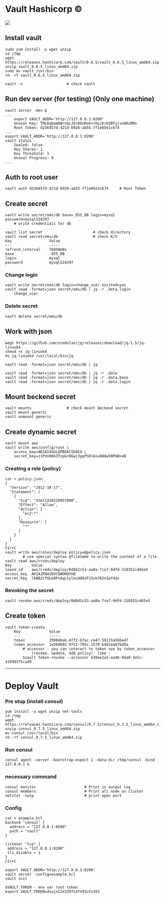 # Vault Hashicorp ©  
![](https://chocolatey.org/content/packageimages/vault.0.6.5.png)
## Install vault
    sudo yum install -y wget unzip
    cd /tmp
    wget https://releases.hashicorp.com/vault/0.6.5/vault_0.6.5_linux_amd64.zip
    unzip vault_0.6.5_linux_amd64.zip
    sudo mv vault /usr/bin
    rm -rf vault_0.6.5_linux_amd64.zip
 
    vault -v                    # check vault

## Run dev server (for testing) (Only one machine)
    vault server -dev &
    ...
        export VAULT_ADDR='http://127.0.0.1:8200'
        Unseal Key: TMLDq8am0WrnQcJE+8HuMnk+rmyrKrUIBTyjvo8KzRM=
        Root Token: d236457d-421d-6926-ab55-7f1e05e1c674
    ...
    export VAULT_ADDR='http://127.0.0.1:8200'
    vault status                        
        Sealed: false
        Key Shares: 1
        Key Threshold: 1
        Unseal Progress: 0
    ...
## Auth to root user
    vault auth d236457d-421d-6926-ab55-7f1e05e1c674     # Root Token
## Create secret
    vault write secret/oms/db base=_055_DB login=mysql password=mysql524297
        # write credentials for db

    vault list secret                       # check directory
    vault read secret/oms/db                # check K/V
    Key                 Value
    ---                 -----
    refresh_interval    768h0m0s
    base                _055_DB
    login               mysql
    password            mysql524297

### Change login
    vault write secret/oms/db login=change_user excited=yes
    vault read -format=json secret/oms/db | jq -r .data.login
        change_user

### Delete secret
    vault delete secret/oms/db

## Work with json
    wegt https://github.com/stedolan/jq/releases/download/jq-1.5/jq-linux64
    chmod +x jq-linux64
    mv jq-linux64 /usr/local/bin/jq

    vault read -format=json secret/oms/db | jq

    vault read -format=json secret/oms/db | jq -r .data
    vault read -format=json secret/oms/db | jq -r .data.base
    vault read -format=json secret/oms/db | jq -r .data.login

## Mount beckend secret
    vault mounts                # check mount beckend secret
    vault mount generic         
    vault unmount generic


## Create dynamic secret
    vault mount aws
    vault write aws/config/root \
        access_key=AKIAI4SGLQPBX6CSENIQ \
        secret_key=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

### Creating a role (policy)
    cat > policy.json
    {
      "Version": "2012-10-17",
      "Statement": [
        {
          "Sid": "Stmt1426528957000",
          "Effect": "Allow",
          "Action": [
            "ec2:*"
          ],
          "Resource": [
            "*"
          ]
        }
      ]
    }
    Ctr+C
    vault write aws/roles/deploy policy=@policy.json   
            # use special syntax @filename to write the content of a file.
    vault read aws/creds/deploy
    Key         Value
    lease_id    aws/creds/deploy/0d042c53-aa8a-7ce7-9dfd-310351c465e5
    access_key  AKIAJFN42DVCQWDHQYHQ
    secret_key  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

### Revoking the secret
    vault revoke aws/creds/deploy/0d042c53-aa8a-7ce7-9dfd-310351c465e5


## Create token
    vault token-create
        Key             Value
        ---             -----
        token           29904bab-47f2-b7ac-ce47-58131a56ba47
        token_accessor  1e5b9602-97c1-795c-1578-b401ea07bd0a      
            # accessor - you can interact to token use by token_accessor 
                (revake, update, add policy). like :
            $vault token-revoke --accessor b30ee2a3-ea4b-9da0-3e5c-4189d375cad9

________________________________________________________________

# Deploy Vault
### Pre stup (install consul)
    yum install -y wget unzip net-tools
    cd /tmp
    wget https://releases.hashicorp.com/consul/0.7.5/consul_0.7.5_linux_amd64.zip
    unzip consul_0.7.5_linux_amd64.zip
    mv consul /usr/local/bin
    rm -rf consul_0.7.5_linux_amd64.zip
### Run consul
    consul agent -server -bootstrap-expect 1 -data-dir /tmp/consul -bind 127.0.0.1 &
### necessary command 
    consul monitor                      # Print in output log
    consul members                      # Print all node on cluster
    netstat -natp                       # print open port


### Config
    cat > example.hcl
    backend "consul" {
      address = "127.0.0.1:8500"
      path = "vault"
    }

    listener "tcp" {
     address = "127.0.0.1:8200"
     tls_disable = 1
    }
    Ctr+C

    export VAULT_ADDR='http://127.0.0.1:8200'
    vault server -config=example.hcl
    vault init

    $VAULT_TOKEN - env var root token
    export VAULT_TOKEN=dsajn22e329fn3fn93ufn393                  
